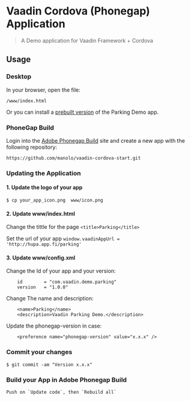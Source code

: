 # Vaadin Cordova (Phonegap) Application

> A Demo application for Vaadin Framework + Cordova

## Usage

### Desktop

In your browser, open the file:

    /www/index.html

Or you can install a [prebuilt version](https://build.phonegap.com/apps/1061699/share) of the Parking Demo app.

### PhoneGap Build

Login into the [Adobe Phonegap Build](https://build.phonegap.com) site and
create a new app with the following repository:

    https://github.com/manolo/vaadin-cordova-start.git

### Updating the Application

#### 1. Update the logo of your app

    $ cp your_app_icon.png  www/icon.png

#### 2. Update www/index.html

Change the tittle for the page `<title>Parking</title>`

Set the url of your app `window.vaadinAppUrl = 'http://hupa.app.fi/parking'` 

#### 3. Update www/config.xml
   
Change the Id of your app and your version:

        id        = "com.vaadin.demo.parking"
        version   = "1.0.0"

Change The name and description:

        <name>Parking</name>
        <description>Vaadin Parking Demo.</description>

Update the phonegap-version in case:

        <preference name="phonegap-version" value="x.x.x" />

### Commit your changes

    $ git commit -am "Version x.x.x"

### Build your App in Adobe Phonegap Build

    Push on `Update code`, then `Rebuild all`

